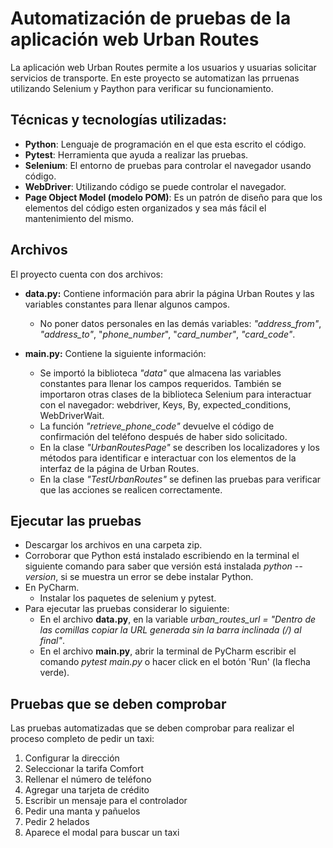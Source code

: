 # Automatización de pruebas de la aplicación web Urban Routes

  La aplicación web Urban Routes permite a los usuarios y usuarias solicitar servicios de transporte. En este proyecto se automatizan las prruenas utilizando Selenium y Paython para verificar su funcionamiento.

## Técnicas y tecnologías utilizadas:
  - **Python**: Lenguaje de programación en el que esta escrito el código.
  - **Pytest**: Herramienta que ayuda a realizar las pruebas.
  - **Selenium**: El entorno de pruebas para controlar el navegador usando código.
  - **WebDriver**: Utilizando código se puede controlar el navegador.
  - **Page Object Model (modelo POM)**: Es un patrón de diseño para que los elementos del código esten organizados y sea más fácil el mantenimiento del mismo.

## Archivos
  El proyecto cuenta con dos archivos:
  - **data.py:** Contiene información para abrir la página Urban Routes y las variables constantes para llenar algunos campos.
      - No poner datos personales en las demás variables: *"address_from"*, *"address_to"*, "*phone_number*", "*card_number"*, *"card_code"*.

    
  - **main.py:** Contiene la siguiente información:
      - Se importó la biblioteca *"data"* que almacena las variables constantes para llenar los campos requeridos. También se importaron otras clases de la biblioteca Selenium para interactuar con el navegador: webdriver, Keys, By, expected_conditions, WebDriverWait.
      - La función *"retrieve_phone_code"* devuelve el código de confirmación del teléfono después de haber sido solicitado.
      - En la clase *"UrbanRoutesPage"* se describen los localizadores y los métodos para identificar e interactuar con los elementos de la interfaz de la página de Urban Routes.
      - En la clase *"TestUrbanRoutes"* se definen las pruebas para verificar que las acciones se realicen correctamente. 

## Ejecutar las pruebas
  - Descargar los archivos en una carpeta zip.
  - Corroborar que Python está instalado escribiendo en la terminal el siguiente comando para saber que versión está instalada *python --version*, si se muestra un error se debe instalar Python.
  - En PyCharm.
    - Instalar los paquetes de selenium y pytest.
  - Para ejecutar las pruebas considerar lo siguiente: 
     - En el archivo **data.py**, en la variable *urban_routes_url = "Dentro de las comillas copiar la URL generada sin la barra inclinada (/) al final"*.
     - En el archivo **main.py**, abrir la terminal de PyCharm escribir el comando *pytest main.py* o hacer click en el botón 'Run' (la flecha verde).

## Pruebas que se deben comprobar
  Las pruebas automatizadas que se deben comprobar para realizar el proceso completo de pedir un taxi:
  1. Configurar la dirección 
  2. Seleccionar la tarifa Comfort
  3. Rellenar el número de teléfono
  4. Agregar una tarjeta de crédito
  5. Escribir un mensaje para el controlador
  6. Pedir una manta y pañuelos
  7. Pedir 2 helados
  8. Aparece el modal para buscar un taxi
